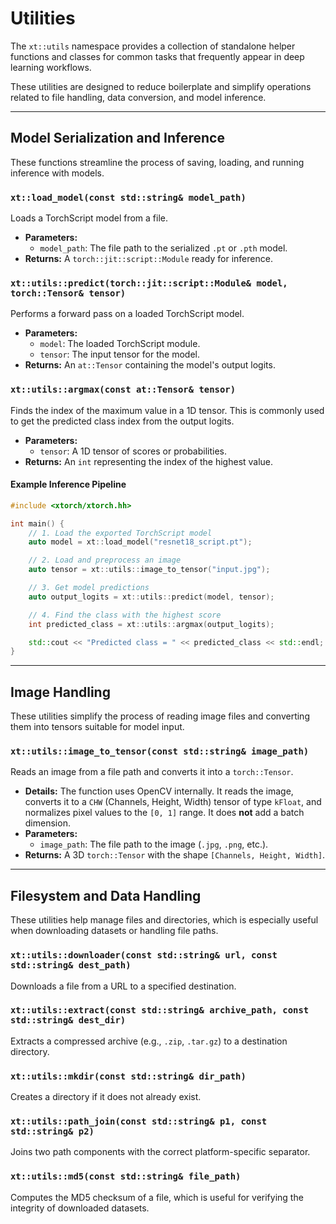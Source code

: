 # Utilities

The `xt::utils` namespace provides a collection of standalone helper functions and classes for common tasks that frequently appear in deep learning workflows.

These utilities are designed to reduce boilerplate and simplify operations related to file handling, data conversion, and model inference.

---

## Model Serialization and Inference

These functions streamline the process of saving, loading, and running inference with models.

### `xt::load_model(const std::string& model_path)`
Loads a TorchScript model from a file.

-   **Parameters:**
    -   `model_path`: The file path to the serialized `.pt` or `.pth` model.
-   **Returns:** A `torch::jit::script::Module` ready for inference.

### `xt::utils::predict(torch::jit::script::Module& model, torch::Tensor& tensor)`
Performs a forward pass on a loaded TorchScript model.

-   **Parameters:**
    -   `model`: The loaded TorchScript module.
    -   `tensor`: The input tensor for the model.
-   **Returns:** An `at::Tensor` containing the model's output logits.

### `xt::utils::argmax(const at::Tensor& tensor)`
Finds the index of the maximum value in a 1D tensor. This is commonly used to get the predicted class index from the output logits.

-   **Parameters:**
    -   `tensor`: A 1D tensor of scores or probabilities.
-   **Returns:** An `int` representing the index of the highest value.

#### Example Inference Pipeline

```cpp
#include <xtorch/xtorch.hh>

int main() {
    // 1. Load the exported TorchScript model
    auto model = xt::load_model("resnet18_script.pt");

    // 2. Load and preprocess an image
    auto tensor = xt::utils::image_to_tensor("input.jpg");

    // 3. Get model predictions
    auto output_logits = xt::utils::predict(model, tensor);

    // 4. Find the class with the highest score
    int predicted_class = xt::utils::argmax(output_logits);

    std::cout << "Predicted class = " << predicted_class << std::endl;
}
```

---

## Image Handling

These utilities simplify the process of reading image files and converting them into tensors suitable for model input.

### `xt::utils::image_to_tensor(const std::string& image_path)`
Reads an image from a file path and converts it into a `torch::Tensor`.

-   **Details:** The function uses OpenCV internally. It reads the image, converts it to a `CHW` (Channels, Height, Width) tensor of type `kFloat`, and normalizes pixel values to the `[0, 1]` range. It does **not** add a batch dimension.
-   **Parameters:**
    -   `image_path`: The file path to the image (`.jpg`, `.png`, etc.).
-   **Returns:** A 3D `torch::Tensor` with the shape `[Channels, Height, Width]`.

---

## Filesystem and Data Handling

These utilities help manage files and directories, which is especially useful when downloading datasets or handling file paths.

### `xt::utils::downloader(const std::string& url, const std::string& dest_path)`
Downloads a file from a URL to a specified destination.

### `xt::utils::extract(const std::string& archive_path, const std::string& dest_dir)`
Extracts a compressed archive (e.g., `.zip`, `.tar.gz`) to a destination directory.

### `xt::utils::mkdir(const std::string& dir_path)`
Creates a directory if it does not already exist.

### `xt::utils::path_join(const std::string& p1, const std::string& p2)`
Joins two path components with the correct platform-specific separator.

### `xt::utils::md5(const std::string& file_path)`
Computes the MD5 checksum of a file, which is useful for verifying the integrity of downloaded datasets.

